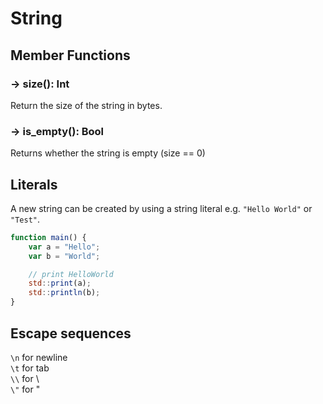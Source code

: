 # String

## Member Functions

### -> size(): Int

Return the size of the string in bytes.

### -> is_empty(): Bool

Returns whether the string is empty (size == 0)

## Literals

A new string can be created by using a string literal e.g. `"Hello World"` or `"Test"`.

```js
function main() {
	var a = "Hello";
	var b = "World";

	// print HelloWorld
	std::print(a);
	std::println(b);
}
```


## Escape sequences
`\n` for newline  
`\t` for tab  
`\\` for \  
`\"` for "